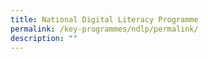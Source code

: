 ```yaml
---
title: National Digital Literacy Programme
permalink: /key-programmes/ndlp/permalink/
description: ""
---
```

